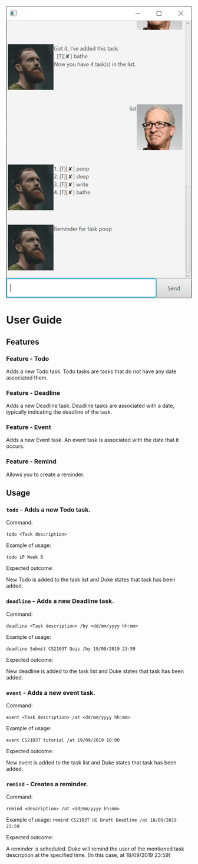 ![Duke](./Ui.png)
# User Guide

## Features

### Feature - Todo
Adds a new Todo task. Todo tasks are tasks that do not have any
date associated them.

### Feature - Deadline
Adds a new Deadline task. Deadline tasks are associated with a date, typically indicating the deadline of the task.

### Feature - Event
Adds a new Event task. An event task is associated with the date that it occurs.

### Feature - Remind
Allows you to create a reminder.

## Usage

### `todo` - Adds a new Todo task.

Command:

`todo <Task description>`

Example of usage:

`todo iP Week 6`

Expected outcome:

New Todo is added to the task list and Duke states that task has been added.


### `deadline` - Adds a new Deadline task.

Command:

`deadline <Task description> /by <dd/mm/yyyy hh:mm>`

Example of usage:

`deadline Submit CS2103T Quiz /by 19/09/2019 23:59`

Expected outcome:

New deadline is added to the task list and Duke states that task has been added.

### `event` - Adds a new event task.

Command:

`event <Task description> /at <dd/mm/yyyy hh:mm>`

Example of usage:

`event CS2103T tutorial /at 19/09/2019 10:00`

Expected outcome:

New event is added to the task list and Duke states that task has been added.

### `remind` - Creates a reminder.

Command:

`remind <description> /at <dd/mm/yyyy hh:mm>`

Example of usage:
`remind CS2103T UG Draft Deadline /at 18/09/2019 23:59 `

Expected outcome:

A reminder is scheduled. Duke will remind the user of the mentioned task description at the specified time. (In this case, at 18/09/2019 23:59)